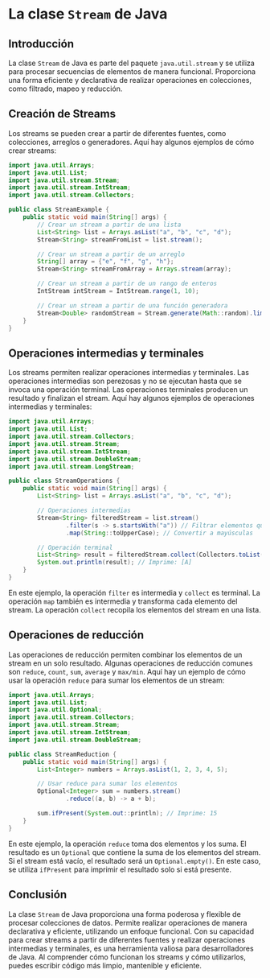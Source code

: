# La clase `Stream` de Java

## Introducción

La clase `Stream` de Java es parte del paquete `java.util.stream` y se utiliza para procesar secuencias de elementos de
manera funcional. Proporciona una forma eficiente y declarativa de realizar operaciones en colecciones, como filtrado,
mapeo y reducción.

## Creación de Streams

Los streams se pueden crear a partir de diferentes fuentes, como colecciones, arreglos o generadores. Aquí hay algunos
ejemplos de cómo crear streams:

```java
import java.util.Arrays;
import java.util.List;
import java.util.stream.Stream;
import java.util.stream.IntStream;
import java.util.stream.Collectors;

public class StreamExample {
    public static void main(String[] args) {
        // Crear un stream a partir de una lista
        List<String> list = Arrays.asList("a", "b", "c", "d");
        Stream<String> streamFromList = list.stream();

        // Crear un stream a partir de un arreglo
        String[] array = {"e", "f", "g", "h"};
        Stream<String> streamFromArray = Arrays.stream(array);

        // Crear un stream a partir de un rango de enteros
        IntStream intStream = IntStream.range(1, 10);

        // Crear un stream a partir de una función generadora
        Stream<Double> randomStream = Stream.generate(Math::random).limit(5);
    }
}
```

## Operaciones intermedias y terminales

Los streams permiten realizar operaciones intermedias y terminales. Las operaciones intermedias son perezosas y no se
ejecutan hasta que se invoca una operación terminal. Las operaciones terminales producen un resultado y finalizan el
stream. Aquí hay algunos ejemplos de operaciones intermedias y terminales:

```java
import java.util.Arrays;
import java.util.List;
import java.util.stream.Collectors;
import java.util.stream.Stream;
import java.util.stream.IntStream;
import java.util.stream.DoubleStream;
import java.util.stream.LongStream;

public class StreamOperations {
    public static void main(String[] args) {
        List<String> list = Arrays.asList("a", "b", "c", "d");

        // Operaciones intermedias
        Stream<String> filteredStream = list.stream()
                .filter(s -> s.startsWith("a")) // Filtrar elementos que comienzan con "a"
                .map(String::toUpperCase); // Convertir a mayúsculas

        // Operación terminal
        List<String> result = filteredStream.collect(Collectors.toList());
        System.out.println(result); // Imprime: [A]
    }
}
```

En este ejemplo, la operación `filter` es intermedia y `collect` es terminal. La operación `map` también es intermedia y
transforma cada elemento del stream. La operación `collect` recopila los elementos del stream en una lista.

## Operaciones de reducción

Las operaciones de reducción permiten combinar los elementos de un stream en un solo resultado. Algunas operaciones de
reducción comunes son `reduce`, `count`, `sum`, `average` y `max/min`. Aquí hay un ejemplo de cómo usar la operación
`reduce` para sumar los elementos de un stream:

```java
import java.util.Arrays;
import java.util.List;
import java.util.Optional;
import java.util.stream.Collectors;
import java.util.stream.Stream;
import java.util.stream.IntStream;
import java.util.stream.DoubleStream;

public class StreamReduction {
    public static void main(String[] args) {
        List<Integer> numbers = Arrays.asList(1, 2, 3, 4, 5);

        // Usar reduce para sumar los elementos
        Optional<Integer> sum = numbers.stream()
                .reduce((a, b) -> a + b);

        sum.ifPresent(System.out::println); // Imprime: 15
    }
}
```

En este ejemplo, la operación `reduce` toma dos elementos y los suma. El resultado es un `Optional` que contiene la suma
de los elementos del stream. Si el stream está vacío, el resultado será un `Optional.empty()`. En este caso, se utiliza
`ifPresent` para imprimir el resultado solo si está presente.

## Conclusión

La clase `Stream` de Java proporciona una forma poderosa y flexible de procesar colecciones de datos. Permite realizar
operaciones de manera declarativa y eficiente, utilizando un enfoque funcional. Con su capacidad para crear streams a
partir de diferentes fuentes y realizar operaciones intermedias y terminales, es una herramienta valiosa para
desarrolladores de Java. Al comprender cómo funcionan los streams y cómo utilizarlos, puedes escribir código más limpio,
mantenible y eficiente.